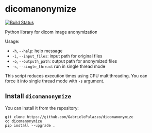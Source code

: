 # dicomanonymize

[![Build Status](https://github.com/GabrielePalazzo/dicomanonymize/workflows/Test/badge.svg?branch=main)](https://github.com/GabrielePalazzo/dicomanonymize/actions)

Python library for dicom image anonymization

Usage:

 - `-h`, `--help`: help message
 - `-i`, `--input_files`: input path for original files
 - `-o`, `--outputh_path`: output path for anonymized files
 - `-s`, `--single_thread`: run in single thread mode

This script reduces execution times using CPU multithreading. You can force it into single thread mode with `-s` argument.

## Install `dicomanonymize`

You can install it from the repository:

```
git clone https://github.com/GabrielePalazzo/dicomanonymize
cd dicomanonymize
pip install --upgrade .
```
